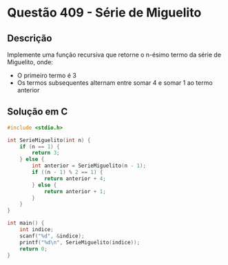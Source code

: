 # Questão 409 - Série de Miguelito

## Descrição
Implemente uma função recursiva que retorne o n-ésimo termo da série de Miguelito, onde:
- O primeiro termo é 3
- Os termos subsequentes alternam entre somar 4 e somar 1 ao termo anterior

## Solução em C
```c
#include <stdio.h>

int SerieMiguelito(int n) {
    if (n == 1) {
        return 3;
    } else {
        int anterior = SerieMiguelito(n - 1);
        if ((n - 1) % 2 == 1) {
            return anterior + 4;
        } else {
            return anterior + 1;
        }
    }
}

int main() {
    int indice;
    scanf("%d", &indice);
    printf("%d\n", SerieMiguelito(indice));
    return 0;
}
```